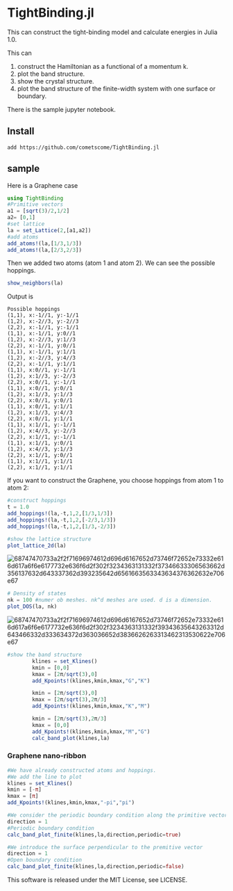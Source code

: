 # TightBinding.jl
This can construct the tight-binding model and calculate energies in Julia 1.0. 


This can 
1. construct the Hamiltonian as a functional of a momentum k.
2. plot the band structure.
3. show the crystal structure.
4. plot the band structure of the finite-width system with one surface or boundary.

There is the sample jupyter notebook. 

## Install

```
add https://github.com/cometscome/TightBinding.jl
```

## sample
Here is a Graphene case

```julia
using TightBinding
#Primitive vectors
a1 = [sqrt(3)/2,1/2]
a2= [0,1]
#set lattice
la = set_Lattice(2,[a1,a2])
#add atoms
add_atoms!(la,[1/3,1/3])
add_atoms!(la,[2/3,2/3])
```
Then we added two atoms (atom 1 and atom 2). 
We can see the possible hoppings.

```julia
show_neighbors(la)
```

Output is

```
Possible hoppings
(1,1), x:-1//1, y:-1//1
(1,2), x:-2//3, y:-2//3
(2,2), x:-1//1, y:-1//1
(1,1), x:-1//1, y:0//1
(1,2), x:-2//3, y:1//3
(2,2), x:-1//1, y:0//1
(1,1), x:-1//1, y:1//1
(1,2), x:-2//3, y:4//3
(2,2), x:-1//1, y:1//1
(1,1), x:0//1, y:-1//1
(1,2), x:1//3, y:-2//3
(2,2), x:0//1, y:-1//1
(1,1), x:0//1, y:0//1
(1,2), x:1//3, y:1//3
(2,2), x:0//1, y:0//1
(1,1), x:0//1, y:1//1
(1,2), x:1//3, y:4//3
(2,2), x:0//1, y:1//1
(1,1), x:1//1, y:-1//1
(1,2), x:4//3, y:-2//3
(2,2), x:1//1, y:-1//1
(1,1), x:1//1, y:0//1
(1,2), x:4//3, y:1//3
(2,2), x:1//1, y:0//1
(1,1), x:1//1, y:1//1
(2,2), x:1//1, y:1//1
```

If you want to construct the Graphene, you choose hoppings from atom 1 to atom 2: 

```julia
#construct hoppings
t = 1.0
add_hoppings!(la,-t,1,2,[1/3,1/3])
add_hoppings!(la,-t,1,2,[-2/3,1/3])
add_hoppings!(la,-t,1,2,[1/3,-2/3])
```


```julia
#show the lattice structure
plot_lattice_2d(la)
```

![68747470733a2f2f71696974612d696d6167652d73746f72652e73332e616d617a6f6e6177732e636f6d2f302f3234363131332f37346633306563662d356137632d643337362d393235642d6561663563343634376362632e706e67](https://user-images.githubusercontent.com/21115243/46902071-aa0da680-cef9-11e8-9d4b-3cfa41633dc9.png)


```julia
# Density of states
nk = 100 #numer ob meshes. nk^d meshes are used. d is a dimension.
plot_DOS(la, nk) 
```

![68747470733a2f2f71696974612d696d6167652d73746f72652e73332e616d617a6f6e6177732e636f6d2f302f3234363131332f39343635643263312d643466332d333634372d363036652d3836626263313462313530622e706e67](https://user-images.githubusercontent.com/21115243/46902081-cc072900-cef9-11e8-8e22-908f91b132a8.png)

```julia
#show the band structure
        klines = set_Klines()
        kmin = [0,0]
        kmax = [2π/sqrt(3),0]
        add_Kpoints!(klines,kmin,kmax,"G","K")

        kmin = [2π/sqrt(3),0]
        kmax = [2π/sqrt(3),2π/3]
        add_Kpoints!(klines,kmin,kmax,"K","M")

        kmin = [2π/sqrt(3),2π/3]
        kmax = [0,0]
        add_Kpoints!(klines,kmin,kmax,"M","G")
        calc_band_plot(klines,la)
```

### Graphene nano-ribbon

```julia
#We have already constructed atoms and hoppings.
#We add the line to plot
klines = set_Klines()
kmin = [-π]
kmax = [π]
add_Kpoints!(klines,kmin,kmax,"-pi","pi")
```

```julia
#We consider the periodic boundary condition along the primitive vector
direction = 1
#Periodic boundary condition
calc_band_plot_finite(klines,la,direction,periodic=true)
```

```julia
#We introduce the surface perpendicular to the premitive vector
direction = 1
#Open boundary condition
calc_band_plot_finite(klines,la,direction,periodic=false)
```


This software is released under the MIT License, see LICENSE.

